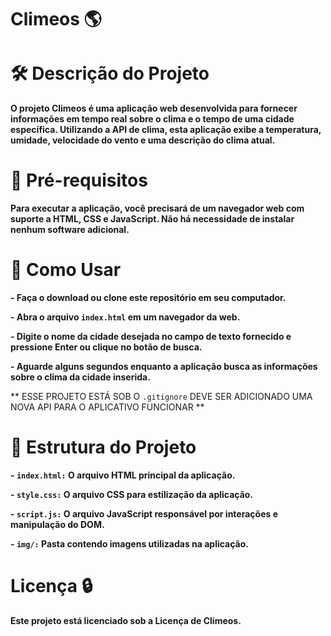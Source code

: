# Climeos 🌎

# 🛠️ Descrição do Projeto

**O projeto Climeos é uma aplicação web desenvolvida para fornecer informações em tempo real sobre o clima e o tempo de uma cidade específica. Utilizando a API de clima, esta aplicação exibe a temperatura, umidade, velocidade do vento e uma descrição do clima atual.**

# 📁 Pré-requisitos

**Para executar a aplicação, você precisará de um navegador web com suporte a HTML, CSS e JavaScript. Não há necessidade de instalar nenhum software adicional.**

# 🔧 Como Usar

**- Faça o download ou clone este repositório em seu computador.**

**- Abra o arquivo `index.html`  em um navegador da web.**

**- Digite o nome da cidade desejada no campo de texto fornecido e pressione Enter ou clique no botão de busca.**

**- Aguarde alguns segundos enquanto a aplicação busca as informações sobre o clima da cidade inserida.**

** ESSE PROJETO ESTÁ SOB O `.gitignore` DEVE SER ADICIONADO UMA NOVA API PARA O APLICATIVO FUNCIONAR **

# 🏢 Estrutura do Projeto

**-  `index.html:`  O arquivo HTML principal da aplicação.**

**-  `style.css:`  O arquivo CSS para estilização da aplicação.**

**-  `script.js:`  O arquivo JavaScript responsável por interações e manipulação do DOM.**

**-  `img/:`  Pasta contendo imagens utilizadas na aplicação.**

# Licença 🔒
**Este projeto está licenciado sob a Licença de Climeos.**
